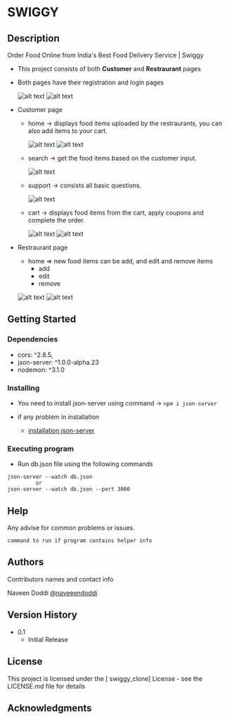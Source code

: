 # SWIGGY

## Description

Order Food Online from India's Best Food Delivery Service | Swiggy  

* This project consists of both __Customer__ and __Restraurant__ pages
* Both pages have their registration and login pages

    ![alt text](screenshots/login.png)
    ![alt text](screenshots/signup.png)

* Customer page    
    * home -> displays food items uploaded by the restraurants, you can also add items to your cart. 

        ![alt text](screenshots/home.png)
        ![alt text](screenshots/home2.png)

    * search -> get the food items based on the customer input.    

        ![alt text](screenshots/search.png)

    * support -> consists all basic questions.

        ![alt text](screenshots/help.png)
    
    * cart -> displays food items from the cart, apply coupons and complete the order.  

        ![alt text](screenshots/cart.png)
        ![alt text](screenshots/cart2.png)


* Restraurant page  
    * home => new food items can be add, and edit and remove items   
        * add  
        * edit  
        * remove  

    ![alt text](screenshots/restarent.png)
    ![alt text](screenshots/addnewItem.png)


## Getting Started


### Dependencies

* cors: ^2.8.5,
* json-server: ^1.0.0-alpha.23
* nodemon: ^3.1.0

### Installing

* You need to install json-server using command -> ``` npm i json-server ```

* if any problem in installation
    * [installation json-server](https://chrisdevcode.hashnode.dev/how-to-create-and-deploy-a-json-server)

### Executing program

* Run db.json file using the following commands
```
json-server --watch db.json 
         or 
json-server --watch db.json --port 3000

```

## Help

Any advise for common problems or issues.
```
command to run if program contains helper info
```

## Authors

Contributors names and contact info

Naveen Doddi
[@naveeendoddi](https://twitter.com/naveeendoddi)

## Version History

* 0.1
    * Initial Release

## License

This project is licensed under the [ swiggy_clone] License - see the LICENSE.md file for details

## Acknowledgments
